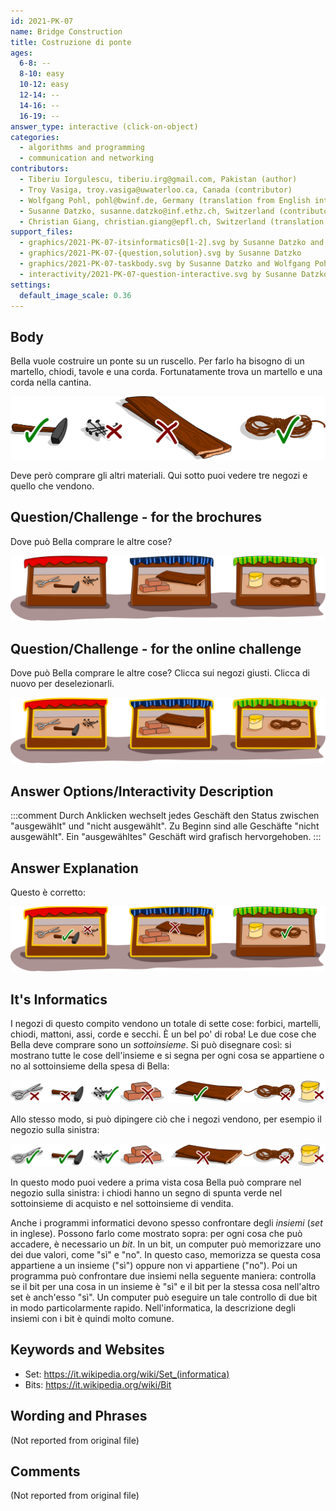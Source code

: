 ```yaml
---
id: 2021-PK-07
name: Bridge Construction
title: Costruzione di ponte
ages:
  6-8: --
  8-10: easy
  10-12: easy
  12-14: --
  14-16: --
  16-19: --
answer_type: interactive (click-on-object)
categories:
  - algorithms and programming
  - communication and networking
contributors:
  - Tiberiu Iorgulescu, tiberiu.irg@gmail.com, Pakistan (author)
  - Troy Vasiga, troy.vasiga@uwaterloo.ca, Canada (contributor)
  - Wolfgang Pohl, pohl@bwinf.de, Germany (translation from English into German, graphics)
  - Susanne Datzko, susanne.datzko@inf.ethz.ch, Switzerland (contributor, graphics)
  - Christian Giang, christian.giang@epfl.ch, Switzerland (translation from German into Italian)    
support_files:
  - graphics/2021-PK-07-itsinformatics0[1-2].svg by Susanne Datzko and Wolfgang Pohl
  - graphics/2021-PK-07-{question,solution}.svg by Susanne Datzko
  - graphics/2021-PK-07-taskbody.svg by Susanne Datzko and Wolfgang Pohl
  - interactivity/2021-PK-07-question-interactive.svg by Susanne Datzko
settings:
  default_image_scale: 0.36
---
```



## Body

Bella vuole costruire un ponte su un ruscello.
Per farlo ha bisogno di un martello, chiodi, tavole e una corda. 
Fortunatamente trova un martello e una corda nella cantina.

![](graphics/2021-PK-07-taskbody.svg "Lista della spesa")

Deve però comprare gli altri materiali.
Qui sotto puoi vedere tre negozi e quello che vendono.

## Question/Challenge - for the brochures

Dove può Bella comprare le altre cose?

![](graphics/2021-PK-07-question.svg "negozi")


## Question/Challenge - for the online challenge

Dove può Bella comprare le altre cose? Clicca sui negozi giusti. Clicca di nuovo per deselezionarli.

![](interactivity/2021-PK-07-question-interactive.svg "2021-PK-07 compito")


## Answer Options/Interactivity Description

<!-- empty -->

:::comment 
Durch Anklicken wechselt jedes Geschäft den Status zwischen "ausgewählt" und "nicht ausgewählt". Zu Beginn sind alle Geschäfte "nicht ausgewählt". Ein "ausgewähltes" Geschäft wird grafisch hervorgehoben.
:::

## Answer Explanation

Questo è corretto:

![](graphics/2021-PK-07-solution.svg "risposta corretta")


## It's Informatics

I negozi di questo compito vendono un totale di sette cose: forbici, martelli, chiodi, mattoni, assi, corde e secchi. È un bel po' di roba! Le due cose che Bella deve comprare sono un _sottoinsieme_.  Si può disegnare così: si mostrano tutte le cose dell'insieme e si segna per ogni cosa se appartiene o no al sottoinsieme della spesa di Bella: 

![](graphics/2021-PK-07-itsinformatics01.svg "sottoinsieme 1")

Allo stesso modo, si può dipingere ciò che i negozi vendono, per esempio il negozio sulla sinistra:

![](graphics/2021-PK-07-itsinformatics02.svg "sottoinsieme 2")

In questo modo puoi vedere a prima vista cosa Bella può comprare nel negozio sulla sinistra: i chiodi hanno un segno di spunta verde nel sottoinsieme di acquisto e nel sottoinsieme di vendita.

Anche i programmi informatici devono spesso confrontare degli _insiemi_ (_set_ in inglese). Possono farlo come mostrato sopra: per ogni cosa che può accadere, è necessario un _bit_. In un bit, un computer può memorizzare uno dei due valori, come "sì" e "no". In questo caso, memorizza se questa cosa appartiene a un insieme ("sì") oppure non vi appartiene ("no"). Poi un programma può confrontare due insiemi nella seguente maniera: controlla se il bit per una cosa in un insieme è "sì" e il bit per la stessa cosa nell'altro set è anch'esso "sì". Un computer può eseguire un tale controllo di due bit in modo particolarmente rapido. Nell'informatica, la descrizione degli insiemi con i bit è quindi molto comune.


## Keywords and Websites

 - Set: https://it.wikipedia.org/wiki/Set_(informatica)
 - Bits: https://it.wikipedia.org/wiki/Bit


## Wording and Phrases

(Not reported from original file)


## Comments

(Not reported from original file)
